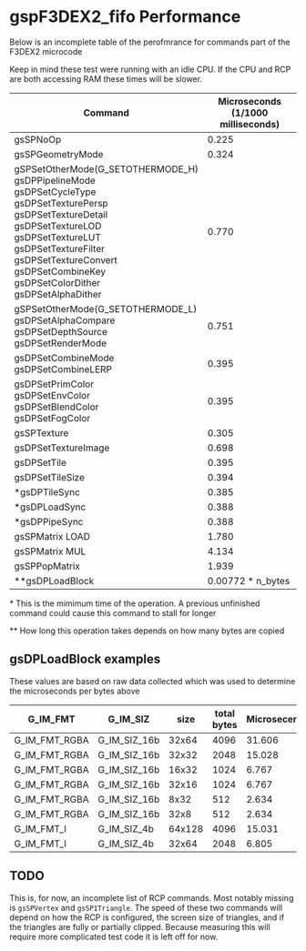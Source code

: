 # gspF3DEX2_fifo Performance

Below is an incomplete table of the perofmrance for commands part of the F3DEX2 microcode

Keep in mind these test were running with an idle CPU. If the CPU and RCP are both accessing RAM these times will be slower.

| Command | Microseconds (1/1000 milliseconds) |
|---------|---------------------|
| gsSPNoOp | 0.225 |
| gsSPGeometryMode | 0.324 |
| gSPSetOtherMode(G_SETOTHERMODE_H) <br> gsDPPipelineMode <br> gsDPSetCycleType <br> gsDPSetTexturePersp <br> gsDPSetTextureDetail <br> gsDPSetTextureLOD <br> gsDPSetTextureLUT <br> gsDPSetTextureFilter <br> gsDPSetTextureConvert <br> gsDPSetCombineKey <br> gsDPSetColorDither <br> gsDPSetAlphaDither | 0.770 |
| gSPSetOtherMode(G_SETOTHERMODE_L) <br> gsDPSetAlphaCompare <br> gsDPSetDepthSource <br> gsDPSetRenderMode | 0.751 |
| gsDPSetCombineMode <br> gsDPSetCombineLERP | 0.395 |
| gsDPSetPrimColor <br> gsDPSetEnvColor <br> gsDPSetBlendColor <br> gsDPSetFogColor <br> | 0.395 |
| gsSPTexture | 0.305 |
| gsDPSetTextureImage | 0.698 |
| gsDPSetTile | 0.395 |
| gsDPSetTileSize | 0.394 |
| *gsDPTileSync | 0.385 |
| *gsDPLoadSync | 0.388 |
| *gsDPPipeSync | 0.388 |
| gsSPMatrix LOAD | 1.780 |
| gsSPMatrix MUL | 4.134 |
| gsSPPopMatrix | 1.939 |
| **gsDPLoadBlock | 0.00772 * n_bytes |

\* This is the mimimum time of the operation. A previous unfinished command could cause this command to stall for longer

\** How long this operation takes depends on how many bytes are copied

## gsDPLoadBlock examples

These values are based on raw data collected which was used to determine the microseconds per bytes above

| G_IM_FMT | G_IM_SIZ | size | total bytes | Microsecends |
|----------|----------|------|-------------|--------------|
| G_IM_FMT_RGBA | G_IM_SIZ_16b | 32x64 | 4096 | 31.606 |
| G_IM_FMT_RGBA | G_IM_SIZ_16b | 32x32 | 2048 | 15.028 |
| G_IM_FMT_RGBA | G_IM_SIZ_16b | 16x32 | 1024 | 6.767 |
| G_IM_FMT_RGBA | G_IM_SIZ_16b | 32x16 | 1024 | 6.767 |
| G_IM_FMT_RGBA | G_IM_SIZ_16b | 8x32 | 512 | 2.634 |
| G_IM_FMT_RGBA | G_IM_SIZ_16b | 32x8 | 512 | 2.634 |
| G_IM_FMT_I | G_IM_SIZ_4b | 64x128 | 4096 | 15.031 |
| G_IM_FMT_I | G_IM_SIZ_4b | 32x64 | 2048 | 6.805 |

## TODO

This is, for now, an incomplete list of RCP commands. Most notably missing is `gsSPVertex` and `gsSP1Triangle`. The speed of these two commands will depend on how the RCP is configured, the screen size of triangles, and if the triangles are fully or partially clipped. Because measuring this will require more complicated test code it is left off for now.